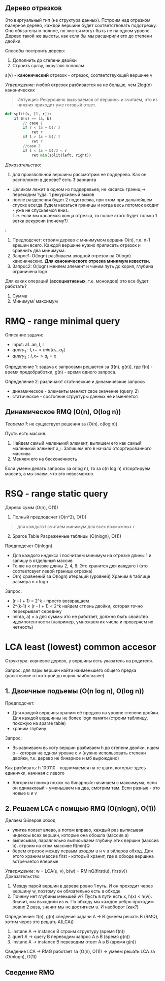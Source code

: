  
## Дерево отрезков
Это виртуальный тип (не структура данных). Пстроим над отрезком бианрное дерево, каждой вершине будет соответствовать подотрезку. Оно обязательно полное, но листья могут быть не на одном уровне. Дерево такой же высоты, как если бы мы расширили его до степени двойки. 

Способы построить дерево:
1. Дополнить до степени двойки
2. Строить сразу, округляя пополам

s(v) - **канонический** отрезок - отрезок, соответствующей вершине v

*Утверждение*: любой отрезок разбивается на не больше, чем 2log(n) канонических
> Интуиция: Рекурсивно вызываемся от вершины и считаем, что из нижних приходит уже готовый ответ.
```python
def split(v, [l, r]):
    if S(v) == (a, b)
        // case 1
        if r < (a + b)/ 2
            ret r
        if l > (a + b)/ 2
            ret r
        //case 2
        if l < (a + b)/2 < r
            ret min(split(left, right))
```

*Доказательство*: 
1. для произвольной вершины рассмотрим ее поддерево. Как он расположен в дереве? есть 3 варианта
* Целиком лежит в одном из поддеревьев, не касаясь границ -> переходим туда. 1 рекурсивный вызов
* после разделения будет 2 подотрезка, при этом при дальнейшем спуске всегда будем касаться границы и когда весь потомок входит - уже не спускаемся вниз.  
Т.е. если мы касаемся конца отрезка, то полсе этого будет только 1 ветка рекурсии (почему?) 

:
1. Предподсчет: строим дерево с минимумом вершин O(n), т.к. n-1 врешин всего. Каждой вершине нужно приписать отрезок и сравнить два минимума.
2. Запрос1: O(logn) разбиваем входной отрезок на О(logn) канонических. **Для канонического отрезка минимум известен.**
3. Запрос2: O(logn) меняем элемент и чиним путь до корня, глубина ограничена logn

Для каких операций (**ассоциативных**, т.е. моноидов) это все будет работать?
1. Сумма
2. Минимум/ максимум

 # RMQ - range minimal query
 Описание задачи:
 * input: a1..an, l, r
 * $query_1: l, r -> min[a_l ... a_r]$
 * $query_2: i, x -> a_i = x$


 Определение 1: задача с запросами решается за (f(n), g(n)), где f(n) - время предобработки, g(n) - время одного запроса.

 Определение 2: различают статические и динамические запросы
 * динамическое - элементы меняют свое значение (query_2)
 * статическое - состояние структуры данных не изменяется 

 ## Динамическое RMQ (O(n), O(log n))
*Теорема 1*: не существует решения за (O(n), o(log n))

Пусть есть массив. 
1. Найдем самый маленький элемент, выпишем его как самый маленький элемент a_i. Запишем его в начало отсортированного массива
2. Меняем его на бесконечность

Если умеем делать запросы за o(log n), то за o(n log n) отсортируем массив, а мы знаем, что это невозможно.

# RSQ - range static query
Дерево сумм (O(n), O(1))

1. Полный предподсчет (O(n^2), O(1))
> для каждого l считаем минимум для всех возможных r

2. Sparce Table Разреженные таблицы (O(nlogn), O(1))

Предподсчет O(nlogn)
* Для каждого индекса i посчитаем минимум на отрезке длины 1 и запишу в отдельный массив
* То же на отрезке длины 2, 4, 8. Это хранится для каждого i (это соответсвует левой границе отрезка)
* O(n) сравнений за O(logn) итераций (уровней)
Храним в таблице размера  n x logn

Запрос: 
* (r - l + 1) = 2^k - просто возвращаем
* 2^(k-1) < (r - l + 1) < 2^k найдем стпень двойки, которая точно перекрывает середину
* min(a, a) = a для суммы это не работает, должно быть свойство идемпотентности (например, умножаем их числа и проверяем их четность)

# LCA least (lowest) common accesor
Структура: корневое дерево, у вершины есть указатель на родителя.

Запрос: для пары вершин найти наименьшего общего предка (расстояние от которой до корня наибольшее)

## 1. Двоичные подъемы (O(n log n), O(log n))
Предподсчет: 
* Для каждой вершины храним её предков на уровне степени двойки. Для каждой вершинны не более logn памяти (строим табллицу, похожую на sparse table)
* храним глубину

Запрос:
* Выравниваем высоту вершин разбиваем h до степени двойки, ищем p - которая на одном уровне с v (нужно использовать степени двойки, т.к. дерево не бинарное и мб вырождено)

Как разбивать: h  100110 - поднимаемся на те шаги, которые здесь единички, начиная с левого
* Алгоритм поиска похож на бинарный: начинаем с максимума, если он одинаковый - уменьшаем на два, смотрим там. Если разные - это новые u и v

## 2. Решаем LCA с помщью  RMQ (O(nlogn), O(1))
 Делаем Эйлеров обход 
* улитка ползет влево, а потом вправо, каждый раз выписывая индексы всех вершин, которые она обошла (массив а)
* выписывая, параллельно выписываем глубину этих вершин (массив b). строим на этом массиве R(min)Q
* берем отрезок между первым входом u и v в эйлеров обход. Для этого храним массив first - который хранит, где в обходе вершина встречается впервые

*Утверждение*: w = LCA(u, v), b(w) = RMinQ(first(u), first(v))
Доказательство
1. Между парой вершин в дереве ровно 1 путь. И он проходит через вершину w, поэтому он обязательно есть в обходе
2. Почему нет глубины меньшей w? Пусть в пути есть x, h(x) < h(w). Значит, мы выходили из w. По обходу мы каждое ребро проходим ровно 2 раза, значит мы не достигнем u. 
И наоборот (как?)

Определение: f(n), g(n) сведение задачи A -> B (умеем решать В (RMQ), хотим через это решать А(LCA))
1. instane A -> instance B строим структуру (время f(n))
1. quert A -> query B переводим запрос А в В (время g(n))
1. instane A -> instance B переводим ответ А в В (время g(n))

Сведение LCA -> RMG работает за (O(n), O(1)) => умеем решать LCA за (O(nlogn), O(1))

## Сведение RMQ 